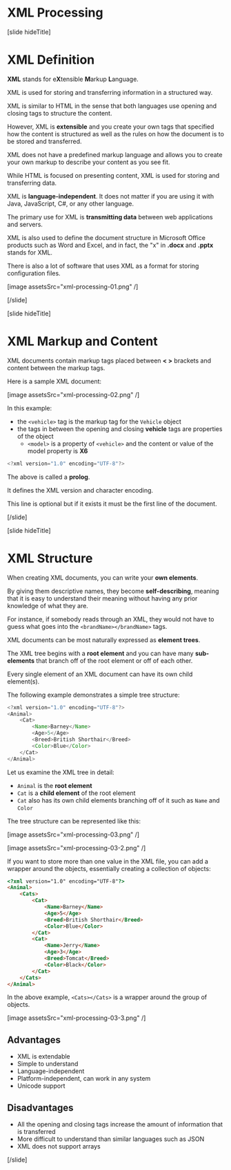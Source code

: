 # XML Processing

[slide hideTitle]

# XML Definition

**XML** stands for e**X**tensible **M**arkup **L**anguage.

XML is used for storing and transferring information in a structured way.

XML is similar to HTML in the sense that both languages use opening and closing tags to structure the content.

However, XML is **extensible** and you create your own tags that specified how the content is structured as well as the rules on how the document is to be stored and transferred. 

XML does not have a predefined markup language and allows you to create your own markup to describe your content as you see fit.

While HTML is focused on presenting content, XML is used for storing and transferring data.

XML is **language-independent**. It does not matter if you are using it with Java, JavaScript, C#, or any other language.

The primary use for XML is **transmitting data** between web applications and servers.

XML is also used to define the document structure in Microsoft Office products such as Word and Excel, and in fact, the "x" in **.docx** and **.pptx** stands for XML.

There is also a lot of software that uses XML as a format for storing configuration files.

[image assetsSrc="xml-processing-01.png" /]

[/slide]

[slide hideTitle]

# XML Markup and Content

XML documents contain markup tags placed between **< >** brackets and content between the markup tags.

Here is a sample XML document:

[image assetsSrc="xml-processing-02.png" /]

In this example:
- the `<vehicle>` tag is the markup tag for the `Vehicle` object
- the tags in between the opening and closing **vehicle** tags are properties of the object
    - `<model>` is a property of `<vehicle>` and the content or value of the model property is **X6**

```java
<?xml version="1.0" encoding="UTF-8"?>
```

The above is called a **prolog**.

It defines the XML version and character encoding.

This line is optional but if it exists it must be the first line of the document.

[/slide]

[slide hideTitle]
# XML Structure

When creating XML documents, you can write your **own elements**.

By giving them descriptive names, they become **self-describing**, meaning that it is easy to understand their meaning without having any prior knowledge of what they are.

For instance, if somebody reads through an XML, they would not have to guess what goes into the `<brandName></brandName>` tags.

XML documents can be most naturally expressed as **element trees**.

The XML tree begins with a **root element** and you can have many **sub-elements** that branch off of the root element or off of each other.

Every single element of an XML document can have its own child element(s).

The following example demonstrates a simple tree structure:

```java
<?xml version="1.0" encoding="UTF-8"?>
<Animal>
    <Cat>
        <Name>Barney</Name>
        <Age>5</Age>
        <Breed>British Shorthair</Breed>
        <Color>Blue</Color>
    </Cat>
</Animal>
```

Let us examine the XML tree in detail:
- `Animal` is the **root element**
- `Cat` is a **child element** of the root element
- `Cat` also has its own child elements branching off of it such as `Name` and `Color`

The tree structure can be represented like this:

[image assetsSrc="xml-processing-03.png" /]

[image assetsSrc="xml-processing-03-2.png" /]


If you want to store more than one value in the XML file, you can add a wrapper around the objects, essentially creating a collection of objects:

```html
<?xml version="1.0" encoding="UTF-8"?>
<Animal>
    <Cats>
        <Cat>
            <Name>Barney</Name>
            <Age>5</Age>
            <Breed>British Shorthair</Breed>
            <Color>Blue</Color>
        </Cat>
        <Cat>
            <Name>Jerry</Name>
            <Age>3</Age>
            <Breed>Tomcat</Breed>
            <Color>Black</Color>
        </Cat>
    </Cats>
</Animal>
```

In the above example, ``<Cats></Cats>`` is a wrapper around the group of objects.

[image assetsSrc="xml-processing-03-3.png" /]

## Advantages

- XML is extendable
- Simple to understand
- Language-independent
- Platform-independent, can work in any system
- Unicode support

## Disadvantages

- All the opening and closing tags increase the amount of information that is transferred
- More difficult to understand than similar languages such as JSON
- XML does not support arrays


[/slide]

